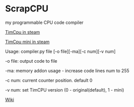 # ScrapCPU
my programmable CPU code compiler

[TimCpu in steam](https://steamcommunity.com/sharedfiles/filedetails/?id=2677694057)

[TimCpu mini in steam](https://steamcommunity.com/sharedfiles/filedetails/?id=2682961616)

Usage: compiler.py file [-o file][-ma][-c num][-v num]

-o file: output code to file

-ma: memory addon usage - increase code lines num to 255

-c num: current counter position. default 0

-v num: set TimCPU version (0 - original(default), 1 - mini)

[Wiki](https://github.com/timofey260/ScrapCPU/wiki)
